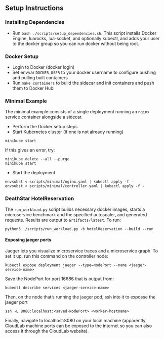 ## Setup Instructions

### Installing Dependencies
- Run `bash ./scripts/setup_dependencies.sh`. This script installs Docker Engine, luarocks, lua-socket, and optionally kubectl, and adds your user to the docker group so you can run docker without being root.

### Docker Setup
- Login to Docker (docker login)
- Set envvar `DOCKER_USER` to your docker username to configure pushing and pulling built containers
- Run `make containers` to build the sidecar and init containers and push them to Docker Hub

### Minimal Example
The minimal example consists of a single deployment running an `nginx` service container alongside a sidecar.
- Perform the Docker setup steps
- Start Kubernetes cluster (if one is not already running)
```
minikube start
```
If this gives an error, try:
```
minikube delete --all --purge
minikube start
```
- Start the deployment
```
envsubst < scripts/minimal/nginx.yaml | kubectl apply -f -
envsubst < scripts/minimal/controller.yaml | kubectl apply -f -
```

### DeathStar HotelReservation
The `run_workload.py` script builds necessary docker images, starts a microservice benchmark and the specified autoscaler, and generated requests. Results are output to `artifacts/latest`. To run:

```
python3 ./scripts/run_workload.py -b hotelReservation --build --run
```

#### Exposing jaeger ports
Jaeger lets you visualize microservice traces and a microservice graph. To set it up, run this command on the controller node:
```
kubectl expose deployment jaeger --type=NodePort --name <jaeger-service-name>
```
Save the NodePort for port 16686 that is output from:
```
kubectl describe services <jaeger-service-name>
```
Then, on the node that’s running the jaeger pod, ssh into it to exposse the jaeger port
```
ssh -L 8080:localhost:<saved-NodePort> <worker-hostname>
```
Finally, navigate to localhost:8080 on your local machine (apparently CloudLab machine ports can be exposed to the internet so you can also access it through the CloudLab website).

